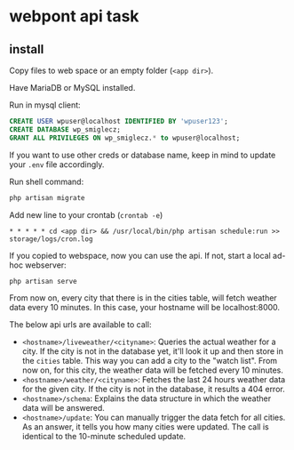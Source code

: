 # webpont api task
## install
Copy files to web space or an empty folder (`<app dir>`).

Have MariaDB or MySQL installed.

Run in mysql client:

```sql
CREATE USER wpuser@localhost IDENTIFIED BY 'wpuser123';
CREATE DATABASE wp_smiglecz;
GRANT ALL PRIVILEGES ON wp_smiglecz.* to wpuser@localhost;
```
If you want to use other creds or database name, keep in mind to update your `.env` file accordingly.

Run shell command:

```sh
php artisan migrate
```

Add new line to your crontab (`crontab -e`)

```
* * * * * cd <app dir> && /usr/local/bin/php artisan schedule:run >> storage/logs/cron.log
```

If you copied to webspace, now you can use the api. If not, start a local ad-hoc webserver:

```sh
php artisan serve
```

From now on, every city that there is in the cities table, will fetch weather data every 10 minutes.
In this case, your hostname will be localhost:8000.

The below api urls are available to call:

- `<hostname>/liveweather/<cityname>`: Queries the actual weather for a city. If the city is not in the database yet, it'll look it up and then store in the `cities` table. This way you can add a city to the "watch list". From now on, for this city, the weather data will be fetched every 10 minutes.
- `<hostname>/weather/<cityname>`: Fetches the last 24 hours weather data for the given city. If the city is not in the database, it results a 404 error.
- `<hostname>/schema`: Explains the data structure in which the weather data will be answered.
- `<hostname>/update`: You can manually trigger the data fetch for all cities. As an answer, it tells you how many cities were updated. The call is identical to the 10-minute scheduled update.

